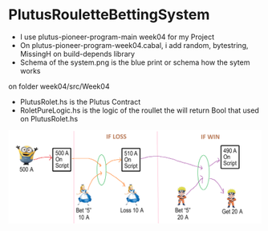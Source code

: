# PlutusRouletteBettingSystem

- I use plutus-pioneer-program-main week04 for my Project
- On plutus-pioneer-program-week04.cabal, i add random, bytestring, MissingH  on build-depends library
- Schema of the system.png is the blue print or schema how the sytem works
  
  

on folder week04/src/Week04
- PlutusRolet.hs is the Plutus Contract
- RoletPureLogic.hs is the logic of the roullet the will return Bool that used on PlutusRolet.hs

![alt text](https://github.com/QuertyCube/PlutusRouletteBettingSystem/blob/main/Schema%20of%20the%20system.png?raw=true)

